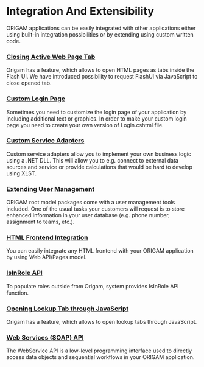 # Integration And Extensibility

ORIGAM applications can be easily integrated with other applications either using built-in integration possibilities or by extending using custom written code.

### [Closing Active Web Page Tab](/t/Closing-Active-Web-Page-Tab)

Origam has a feature, which allows to open HTML pages as tabs inside the Flash UI. We have introduced possibility to request FlashUI via JavaScript to close opened tab.

### [Custom Login Page](/t/Custom-Login-Page)

Sometimes you need to customize the login page of your application by including additional text or graphics. In order to make your custom login page you need to create your own version of Login.cshtml file.

### [Custom Service Adapters](/t/Custom-Service-Adapters)

Custom service adapters allow you to implement your own business logic using a .NET DLL. This will allow you to e.g. connect to external data sources and service or provide calculations that would be hard to develop using XLST.

### [Extending User Management](/t/Extending-User-Management)

ORIGAM root model packages come with a user management tools included. One of the usual tasks your customers will request is to store enhanced information in your user database (e.g. phone number, assignment to teams, etc.).

### [HTML Frontend Integration](/t/HTML-Frontend-Integration)

You can easily integrate any HTML frontend with your ORIGAM application by using Web API/Pages model.

### [IsInRole API](/t/IsInRole-API)

To populate roles outside from Origam, system provides IsInRole API function.

### [Opening Lookup Tab through JavaScript](/t/Opening-Lookup-Tab-through-JavaScript)

Origam has a feature, which allows to open lookup tabs through JavaScript.

### [Web Services (SOAP) API](/t/Web-Services-SOAP-API)

The WebService API is a low-level programming interface used to directly access data objects and sequential workflows in your ORIGAM application.
